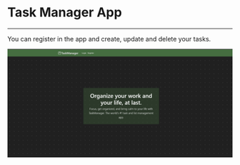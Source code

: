 # Task Manager App

---

You can register in the app and create, update and delete your tasks.


![bgTasks](client\public\bgtasks.png)